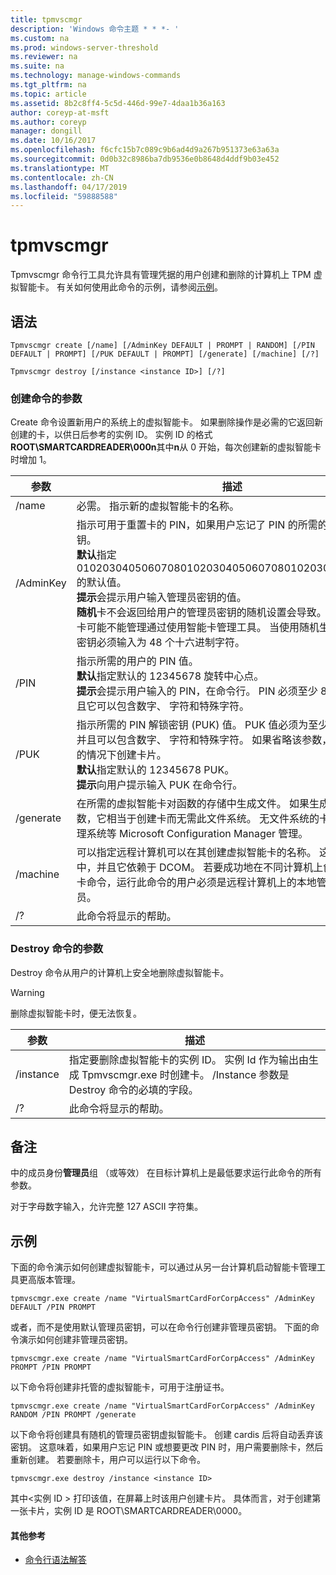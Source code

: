 ```yaml
---
title: tpmvscmgr
description: 'Windows 命令主题 * * *- '
ms.custom: na
ms.prod: windows-server-threshold
ms.reviewer: na
ms.suite: na
ms.technology: manage-windows-commands
ms.tgt_pltfrm: na
ms.topic: article
ms.assetid: 8b2c8ff4-5c5d-446d-99e7-4daa1b36a163
author: coreyp-at-msft
ms.author: coreyp
manager: dongill
ms.date: 10/16/2017
ms.openlocfilehash: f6cfc15b7c089c9b6ad4d9a267b951373e63a63a
ms.sourcegitcommit: 0d0b32c8986ba7db9536e0b8648d4ddf9b03e452
ms.translationtype: MT
ms.contentlocale: zh-CN
ms.lasthandoff: 04/17/2019
ms.locfileid: "59888588"
---
```

# <a name="tpmvscmgr"></a>tpmvscmgr



Tpmvscmgr 命令行工具允许具有管理凭据的用户创建和删除的计算机上 TPM 虚拟智能卡。 有关如何使用此命令的示例，请参阅[示例](#BKMK_Examples)。

## <a name="syntax"></a>语法

```
Tpmvscmgr create [/name] [/AdminKey DEFAULT | PROMPT | RANDOM] [/PIN DEFAULT | PROMPT] [/PUK DEFAULT | PROMPT] [/generate] [/machine] [/?]
```
```
Tpmvscmgr destroy [/instance <instance ID>] [/?]
```

### <a name="parameters-for-create-command"></a>创建命令的参数

Create 命令设置新用户的系统上的虚拟智能卡。 如果删除操作是必需的它返回新创建的卡，以供日后参考的实例 ID。 实例 ID 的格式**ROOT\SMARTCARDREADER\000n**其中**n**从 0 开始，每次创建新的虚拟智能卡时增加 1。

|参数|描述|
|---------|-----------|
|/name|必需。 指示新的虚拟智能卡的名称。|
|/AdminKey|指示可用于重置卡的 PIN，如果用户忘记了 PIN 的所需的管理员密钥。</br>**默认**指定 010203040506070801020304050607080102030405060708 的默认值。</br>**提示**会提示用户输入管理员密钥的值。</br>**随机**卡不会返回给用户的管理员密钥的随机设置会导致。 这将创建的卡可能不能管理通过使用智能卡管理工具。 当使用随机生成，管理员密钥必须输入为 48 个十六进制字符。|
|/PIN|指示所需的用户的 PIN 值。</br>**默认**指定默认的 12345678 旋转中心点。</br>**提示**会提示用户输入的 PIN，在命令行。 PIN 必须至少 8 个字符，并且它可以包含数字、 字符和特殊字符。|
|/PUK|指示所需的 PIN 解锁密钥 (PUK) 值。 PUK 值必须为至少 8 个字符，并且可以包含数字、 字符和特殊字符。 如果省略该参数，则没有 PUK 的情况下创建卡片。</br>**默认**指定默认的 12345678 PUK。</br>**提示**向用户提示输入 PUK 在命令行。|
|/generate|在所需的虚拟智能卡对函数的存储中生成文件。 如果生成 / 省略参数，它相当于创建卡而无需此文件系统。 无文件系统的卡仅智能卡管理系统等 Microsoft Configuration Manager 管理。|
|/machine|可以指定远程计算机可以在其创建虚拟智能卡的名称。 这可在域环境中，并且它依赖于 DCOM。 若要成功地在不同计算机上创建虚拟智能卡命令，运行此命令的用户必须是远程计算机上的本地管理员组中的成员。|
|/?|此命令将显示的帮助。|

### <a name="parameters-for-destroy-command"></a>Destroy 命令的参数

Destroy 命令从用户的计算机上安全地删除虚拟智能卡。

> [!WARNING]
> 删除虚拟智能卡时，便无法恢复。

|参数|描述|
|---------|-----------|
|/instance|指定要删除虚拟智能卡的实例 ID。 实例 Id 作为输出由生成 Tpmvscmgr.exe 时创建卡。 /Instance 参数是 Destroy 命令的必填的字段。|
|/?|此命令将显示的帮助。|

## <a name="remarks"></a>备注

中的成员身份**管理员**组 （或等效） 在目标计算机上是最低要求运行此命令的所有参数。

对于字母数字输入，允许完整 127 ASCII 字符集。

## <a name="BKMK_Examples"></a>示例

下面的命令演示如何创建虚拟智能卡，可以通过从另一台计算机启动智能卡管理工具更高版本管理。
```
tpmvscmgr.exe create /name "VirtualSmartCardForCorpAccess" /AdminKey DEFAULT /PIN PROMPT
```
或者，而不是使用默认管理员密钥，可以在命令行创建非管理员密钥。 下面的命令演示如何创建非管理员密钥。
```
tpmvscmgr.exe create /name "VirtualSmartCardForCorpAccess" /AdminKey PROMPT /PIN PROMPT
```
以下命令将创建非托管的虚拟智能卡，可用于注册证书。
```
tpmvscmgr.exe create /name "VirtualSmartCardForCorpAccess" /AdminKey RANDOM /PIN PROMPT /generate
```
以下命令将创建具有随机的管理员密钥虚拟智能卡。 创建 cardis 后将自动丢弃该密钥。 这意味着，如果用户忘记 PIN 或想要更改 PIN 时，用户需要删除卡，然后重新创建。 若要删除卡，用户可以运行以下命令。
```
tpmvscmgr.exe destroy /instance <instance ID> 
```
其中\<实例 ID > 打印该值，在屏幕上时该用户创建卡片。 具体而言，对于创建第一张卡片，实例 ID 是 ROOT\SMARTCARDREADER\0000。

#### <a name="additional-references"></a>其他参考

-   [命令行语法解答](command-line-syntax-key.md)